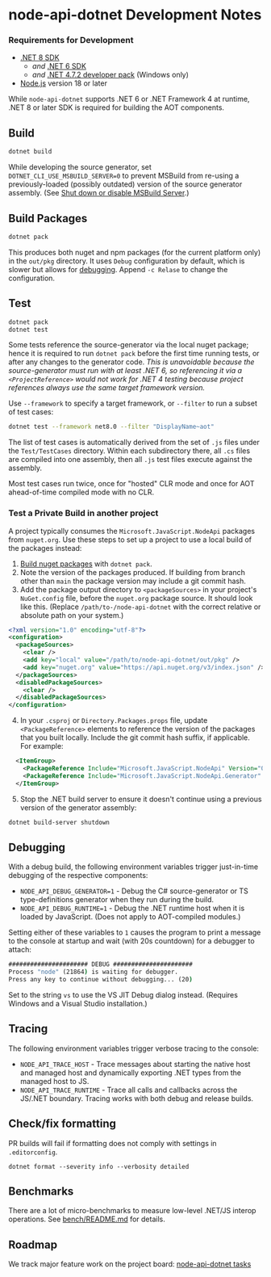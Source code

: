 # node-api-dotnet Development Notes

### Requirements for Development

- [.NET 8 SDK](https://dotnet.microsoft.com/en-us/download/dotnet/8.0)
  - _and_ [.NET 6 SDK](https://dotnet.microsoft.com/en-us/download/dotnet/6.0)
  - _and_ [.NET 4.7.2 developer pack](https://dotnet.microsoft.com/en-us/download/dotnet-framework/net472)
     (Windows only)
- [Node.js](https://nodejs.org/) version 18 or later

While `node-api-dotnet` supports .NET 6 or .NET Framework 4 at runtime, .NET 8 or later SDK is
required for building the AOT components.

## Build

```bash
dotnet build
```

While developing the source generator, set `DOTNET_CLI_USE_MSBUILD_SERVER=0` to prevent MSBuild
from re-using a previously-loaded (possibly outdated) version of the source generator assembly.
(See [Shut down or disable MSBuild Server](https://learn.microsoft.com/en-us/visualstudio/msbuild/msbuild-server?view=vs-2022#shut-down-or-disable-msbuild-server).)

## Build Packages

```bash
dotnet pack
```

This produces both nuget and npm packages (for the current platform only) in the `out/pkg`
directory. It uses `Debug` configuration by default, which is slower but allows for
[debugging](#debugging). Append `-c Relase` to change the configuration.

## Test

```bash
dotnet pack
dotnet test
```

Some tests reference the source-generator via the local nuget package; hence it is required to run
`dotnet pack` before the first time running tests, or after any changes to the generator code.
_This is unavoidable because the source-generator must run with at least .NET 6, so referencing it
via a `<ProjectReference>` would not work for .NET 4 testing because project references always
use the same target framework version._

Use `--framework` to specify a target framework, or `--filter` to run a subset of test cases:

```bash
dotnet test --framework net8.0 --filter "DisplayName~aot"
```

The list of test cases is automatically derived from the set of `.js` files under the
`Test/TestCases` directory. Within each subdirectory there, all `.cs` files are compiled into one
assembly, then all `.js` test files execute against the assembly.

Most test cases run twice, once for "hosted" CLR mode and once for AOT ahead-of-time compiled mode
with no CLR.

### Test a Private Build in another project

A project typically consumes the `Microsoft.JavaScript.NodeApi` packages from `nuget.org`. Use these
steps to set up a project to use a local build of the packages instead:

1. [Build nuget packages](#build-packages) with `dotnet pack`.
2. Note the version of the packages produced. If building from branch other than `main` the
   package version may include a git commit hash.
3. Add the package output directory to `<packageSources>` in your project's `NuGet.config` file,
   before the `nuget.org` package source. It should look like this. (Replace
   `/path/to-/node-api-dotnet` with the correct relative or absolute path on your system.)

```xml
<?xml version="1.0" encoding="utf-8"?>
<configuration>
  <packageSources>
    <clear />
    <add key="local" value="/path/to/node-api-dotnet/out/pkg" />
    <add key="nuget.org" value="https://api.nuget.org/v3/index.json" />
  </packageSources>
  <disabledPackageSources>
    <clear />
  </disabledPackageSources>
</configuration>
```

4. In your `.csproj` or `Directory.Packages.props` file, update `<PackageReference>` elements to
   reference the version of the packages that you built locally. Include the git commit hash suffix,
   if applicable. For example:

```xml
  <ItemGroup>
    <PackageReference Include="Microsoft.JavaScript.NodeApi" Version="0.4.31-g424705b2aa" />
    <PackageReference Include="Microsoft.JavaScript.NodeApi.Generator" Version="0.4.31-g424705b2aa" />
  </ItemGroup>
```

5. Stop the .NET build server to ensure it doesn't continue using a previous version of the
   generator assembly:

```bash
dotnet build-server shutdown
```

## Debugging

With a debug build, the following environment variables trigger just-in-time debugging of the
respective components:

- `NODE_API_DEBUG_GENERATOR=1` - Debug the C# source-generator or TS type-definitions generator
 when they run during the build.
- `NODE_API_DEBUG_RUNTIME=1` - Debug the .NET runtime host when it is loaded by JavaScript. (Does
 not apply to AOT-compiled modules.)

Setting either of these variables to `1` causes the program to print a message to the console
at startup and wait (with 20s countdown) for a debugger to attach:

```cmd
###################### DEBUG ######################
Process "node" (21864) is waiting for debugger.
Press any key to continue without debugging... (20)
```

Set to the string `vs` to use the VS JIT Debug dialog instead. (Requires Windows and a Visual Studio
installation.)

## Tracing

The following environment variables trigger verbose tracing to the console:

- `NODE_API_TRACE_HOST` - Trace messages about starting the native host and managed host and
 dynamically exporting .NET types from the managed host to JS.
- `NODE_API_TRACE_RUNTIME` - Trace all calls and callbacks across the JS/.NET boundary.
Tracing works with both debug and release builds.

## Check/fix formatting

PR builds will fail if formatting does not comply with settings in `.editorconfig`.

```
dotnet format --severity info --verbosity detailed
```

## Benchmarks

There are a lot of micro-benchmarks to measure low-level .NET/JS interop operations. See
[bench/README.md](./bench/README.md) for details.

## Roadmap

We track major feature work on the project board:
[node-api-dotnet tasks](https://github.com/users/jasongin/projects/1/views/1)
